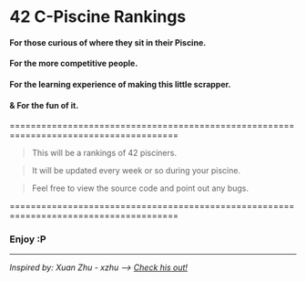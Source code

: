 # 42 C-Piscine Rankings


#### For those curious of where they sit in their Piscine.
#### For the more competitive people.
#### For the learning experience of making this little scrapper.
#### & For the fun of it.

======================================================================================

> This will be a rankings of 42 pisciners.

> It will be updated every week or so during your piscine.

> Feel free to view the source code and point out any bugs.

======================================================================================

### Enjoy :P


-----
_Inspired by: Xuan Zhu - xzhu  ——>  [Check his out!](https://github.com/xlz447/42-Piscine-C-ranking)_
